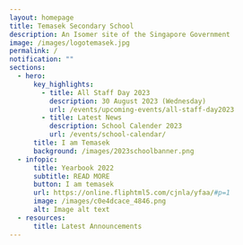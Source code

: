 ```yaml
---
layout: homepage
title: Temasek Secondary School
description: An Isomer site of the Singapore Government
image: /images/logotemasek.jpg
permalink: /
notification: ""
sections:
  - hero:
      key_highlights:
        - title: All Staff Day 2023
          description: 30 August 2023 (Wednesday)
          url: /events/upcoming-events/all-staff-day2023
        - title: Latest News
          description: School Calender 2023
          url: /events/school-calendar/
      title: I am Temasek
      background: /images/2023schoolbanner.png
  - infopic:
      title: Yearbook 2022
      subtitle: READ MORE
      button: I am temasek
      url: https://online.fliphtml5.com/cjnla/yfaa/#p=1
      image: /images/c0e4dcace_4846.png
      alt: Image alt text
  - resources:
      title: Latest Announcements
---
```

